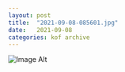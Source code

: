 ```yaml
---
layout:	post
title:	"2021-09-08-085601.jpg"
date:	2021-09-08
categories:	kof archive
---
```


![Image Alt](https://k0f.github.io/assets/2021-09-08-085601.jpg)